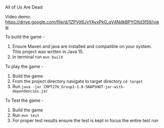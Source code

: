 All of Us Are Dead 

Video demo: https://drive.google.com/file/d/1ZPVjt6JyYAyxPk0_qV4NdkBPYOXd3f59/view

To build the game -
1. Ensure Maven and java are installed and compatible on your system. This project was written in Java 15.
2. In terminal run `mvn build`

To play the game - 
1. Build the game
2. From the project directory navigate to target directory `cd target`
3. Run `java -jar CMPT276_Group1-1.0-SNAPSHOT-jar-with-dependencies.jar`

To Test the game - 
1. Build the game
2. Run `mvn test`
3. For proper test results ensure the test is kept in focus the entire test run
